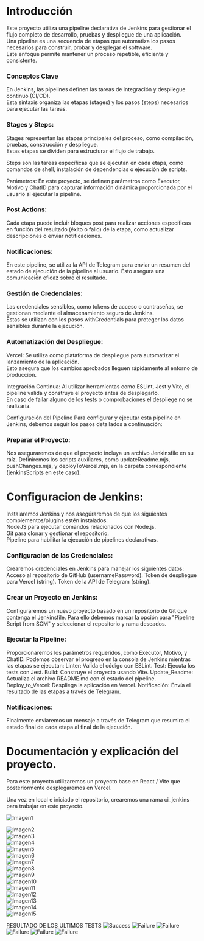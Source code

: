 # Introducción
Este proyecto utiliza una pipeline declarativa de Jenkins para gestionar el flujo completo de desarrollo, pruebas y despliegue de una aplicación.  
Una pipeline es una secuencia de etapas que automatiza los pasos necesarios para construir, probar y desplegar el software.  
Este enfoque permite mantener un proceso repetible, eficiente y consistente.

### Conceptos Clave

En Jenkins, las pipelines definen las tareas de integración y despliegue continuo (CI/CD).  
Esta sintaxis organiza las etapas (stages) y los pasos (steps) necesarios para ejecutar las tareas.

### Stages y Steps:

Stages representan las etapas principales del proceso, como compilación, pruebas, construcción y despliegue.  
Estas etapas se dividen para estructurar el flujo de trabajo.  

Steps son las tareas específicas que se ejecutan en cada etapa, como comandos de shell, instalación de dependencias o ejecución de scripts.

Parámetros:
En este proyecto, se definen parámetros como Executor, Motivo y ChatID para capturar información dinámica proporcionada por el usuario al ejecutar la pipeline.  

### Post Actions:
Cada etapa puede incluir bloques post para realizar acciones específicas en función del resultado (éxito o fallo) de la etapa, como actualizar descripciones o enviar notificaciones.  

### Notificaciones:
En este pipeline, se utiliza la API de Telegram para enviar un resumen del estado de ejecución de la pipeline al usuario. Esto asegura una comunicación eficaz sobre el resultado.  

### Gestión de Credenciales:
Las credenciales sensibles, como tokens de acceso o contraseñas, se gestionan mediante el almacenamiento seguro de Jenkins.  
Estas se utilizan con los pasos withCredentials para proteger los datos sensibles durante la ejecución.  

### Automatización del Despliegue:

Vercel: Se utiliza como plataforma de despliegue para automatizar el lanzamiento de la aplicación.  
Esto asegura que los cambios aprobados lleguen rápidamente al entorno de producción.  

Integración Continua: Al utilizar herramientas como ESLint, Jest y Vite, el pipeline valida y construye el proyecto antes de desplegarlo.  
En caso de fallar alguno de los tests o comprobaciones el despliege no se realizaria.

Configuración del Pipeline
Para configurar y ejecutar esta pipeline en Jenkins, debemos seguir los pasos detallados a continuación:

### Preparar el Proyecto:

Nos aseguraremos de que el proyecto incluya un archivo Jenkinsfile en su raíz.
Definiremos los scripts auxiliares, como updateReadme.mjs, pushChanges.mjs, y deployToVercel.mjs, en la carpeta correspondiente (jenkinsScripts en este caso).  

# Configuracion de Jenkins:

Instalaremos Jenkins y nos asegúraremos de que los siguientes complementos/plugins estén instalados:  
NodeJS para ejecutar comandos relacionados con Node.js.  
Git para clonar y gestionar el repositorio.  
Pipeline para habilitar la ejecución de pipelines declarativas.  

### Configuracion de las Credenciales:

Crearemos credenciales en Jenkins para manejar los siguientes datos:
Acceso al repositorio de GitHub (usernamePassword).
Token de despliegue para Vercel (string).
Token de la API de Telegram (string).

### Crear un Proyecto en Jenkins:

Configuraremos un nuevo proyecto basado en un repositorio de Git que contenga el Jenkinsfile.
Para ello debemos marcar la opción para "Pipeline Script from SCM" y seleccionar el repositorio y rama deseados.

### Ejecutar la Pipeline:

Proporcionaremos los parámetros requeridos, como Executor, Motivo, y ChatID.
Podemos observar el progreso en la consola de Jenkins mientras las etapas se ejecutan:
Linter: Valida el código con ESLint.
Test: Ejecuta los tests con Jest.
Build: Construye el proyecto usando Vite.
Update_Readme: Actualiza el archivo README.md con el estado del pipeline.
Deploy_to_Vercel: Despliega la aplicación en Vercel.
Notificación: Envía el resultado de las etapas a través de Telegram.

### Notificaciones:

Finalmente enviaremos un mensaje a través de Telegram que resumira el estado final de cada etapa al final de la ejecución.  

# Documentación y explicación del proyecto.  

Para este proyecto utilizaremos un proyecto base en React / Vite que posteriormente desplegaremos en Vercel.

Una vez en local e iniciado el repositorio, crearemos una rama ci_jenkins para trabajar en este proyecto.  

![Imagen1](images/Imagen1.png)  

![Imagen2](images/Imagen2.png)  
![Imagen3](images/Imagen3.png)  
![Imagen4](images/Imagen4.png)  
![Imagen5](images/Imagen5.png)  
![Imagen6](images/Imagen6.png)  
![Imagen7](images/Imagen7.png)  
![Imagen8](images/Imagen8.png)  
![Imagen9](images/Imagen9.png)  
![Imagen10](images/Imagen10.png)  
![Imagen11](images/Imagen11.png)  
![Imagen12](images/Imagen12.png)  
![Imagen13](images/Imagen13.png)  
![Imagen14](images/Imagen14.png)  
![Imagen15](images/Imagen15.png)  





RESULTADO DE LOS ULTIMOS TESTS
![Success](https://img.shields.io/badge/tested%20with-Cypress-04C38E.svg)
![Failure](https://img.shields.io/badge/test-failure-red)
![Failure](https://img.shields.io/badge/test-failure-red)
![Failure](https://img.shields.io/badge/test-failure-red)
![Failure](https://img.shields.io/badge/test-failure-red)
![Failure](https://img.shields.io/badge/test-failure-red)


